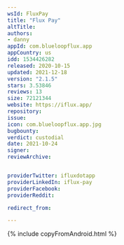 ```yaml
---
wsId: FluxPay
title: "Flux Pay"
altTitle: 
authors:
- danny
appId: com.blueloopflux.app
appCountry: us
idd: 1534426282
released: 2020-10-15
updated: 2021-12-18
version: "2.1.5"
stars: 3.53846
reviews: 13
size: 72121344
website: https://iflux.app/
repository: 
issue: 
icon: com.blueloopflux.app.jpg
bugbounty: 
verdict: custodial
date: 2021-10-24
signer: 
reviewArchive:


providerTwitter: ifluxdotapp
providerLinkedIn: iflux-pay
providerFacebook: 
providerReddit: 

redirect_from:

---
```


{% include copyFromAndroid.html %}
